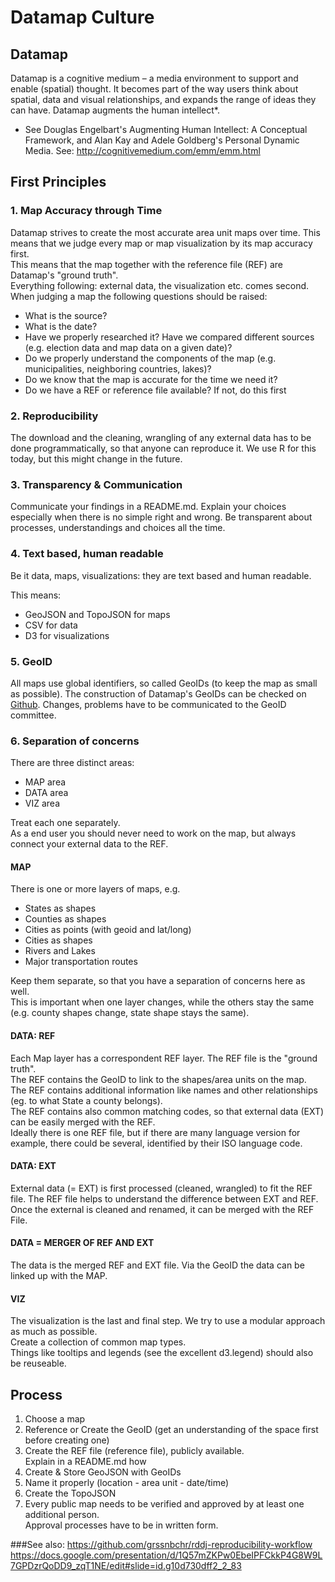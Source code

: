 # Datamap Culture

## Datamap
Datamap is a cognitive medium – a media environment to support and enable (spatial) thought.
It becomes part of the way users think about spatial, data and visual relationships, and expands the range of ideas they can have.
Datamap augments the human intellect*.           
* See Douglas Engelbart's Augmenting Human Intellect: A Conceptual Framework, and Alan Kay and Adele Goldberg's Personal Dynamic Media.
See: http://cognitivemedium.com/emm/emm.html        


## First Principles

### 1. Map Accuracy through Time
Datamap strives to create the most accurate area unit maps over time.
This means that we judge every map or map visualization by its map accuracy first.     
This means that the map together with the reference file (REF) are Datamap's "ground truth".    
Everything following: external data, the visualization etc. comes second. 
When judging a map the following questions should be raised:   
- What is the source?
- What is the date?
- Have we properly researched it? Have we compared different sources (e.g. election data and map data on a given date)?
- Do we properly understand the components of the map (e.g. municipalities, neighboring countries, lakes)?
- Do we know that the map is accurate for the time we need it?
- Do we have a REF or reference file available? If not, do this first

### 2. Reproducibility
The download and the cleaning, wrangling of any external data has to be done programmatically, so that anyone can reproduce it. 
We use R for this today, but this might change in the future.

### 3. Transparency & Communication
Communicate your findings in a README.md.
Explain your choices especially when there is no simple right and wrong.
Be transparent about processes, understandings and choices all the time.

### 4. Text based, human readable
Be it data, maps, visualizations: they are text based and human readable.   

This means:
- GeoJSON and TopoJSON for maps
- CSV for data
- D3 for visualizations

### 5. GeoID
All maps use global identifiers, so called GeoIDs (to keep the map as small as possible).
The construction of Datamap's GeoIDs can be checked on [Github](https://github.com/datamapio/geoid/blob/master/lookup.md).
Changes, problems have to be communicated to the GeoID committee.

### 6. Separation of concerns
There are three distinct areas:
- MAP area
- DATA area
- VIZ area  

Treat each one separately.            
As a end user you should never need to work on the map, but always connect your external data to the REF.

#### MAP
There is one or more layers of maps, e.g. 
- States as shapes   
- Counties as shapes
- Cities as points (with geoid and lat/long)
- Cities as shapes
- Rivers and Lakes
- Major transportation routes

Keep them separate, so that you have a separation of concerns here as well.     
This is important when one layer changes, while the others stay the same (e.g. county shapes change, state shape stays the same).   


#### DATA: REF
Each Map layer has a correspondent REF layer. The REF file is the "ground truth".         
The REF contains the GeoID to link to the shapes/area units on the map.             
The REF contains additional information like names and other relationships (eg. to what State a county belongs).            
The REF contains also common matching codes, so that external data (EXT) can be easily merged with the REF.                   
Ideally there is one REF file, but if there are many language version for example, there could be several, identified by their ISO language code.

#### DATA: EXT
External data (= EXT) is first processed (cleaned, wrangled) to fit the REF file. 
The REF file helps to understand the difference between EXT and REF.      
Once the external is cleaned and renamed, it can be merged with the REF File.

#### DATA = MERGER OF REF AND EXT
The data is the merged REF and EXT file. Via the GeoID the data can be linked up with the MAP.

#### VIZ 
The visualization is the last and final step. We try to use a modular approach as much as possible.        
Create a collection of common map types.        
Things like tooltips and legends (see the excellent d3.legend) should also be reuseable.      


## Process
1. Choose a map
2. Reference or Create the GeoID (get an understanding of the space first before creating one)
3. Create the REF file (reference file), publicly available.     
   Explain in a README.md how  
4. Create & Store GeoJSON with GeoIDs    
5. Name it properly (location - area unit - date/time)   
5. Create the TopoJSON
6. Every public map needs to be verified and approved by at least one additional person.     
   Approval processes have to be in written form.  

###See also:
https://github.com/grssnbchr/rddj-reproducibility-workflow
https://docs.google.com/presentation/d/1Q57mZKPw0EbeIPFCkkP4G8W9L7GPDzrQoDD9_zqT1NE/edit#slide=id.g10d730dff2_2_83



